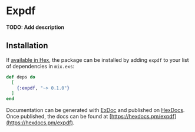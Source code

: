 # Expdf

**TODO: Add description**

## Installation

If [available in Hex](https://hex.pm/docs/publish), the package can be installed
by adding `expdf` to your list of dependencies in `mix.exs`:

```elixir
def deps do
  [
    {:expdf, "~> 0.1.0"}
  ]
end
```

Documentation can be generated with [ExDoc](https://github.com/elixir-lang/ex_doc)
and published on [HexDocs](https://hexdocs.pm). Once published, the docs can
be found at [https://hexdocs.pm/expdf](https://hexdocs.pm/expdf).

